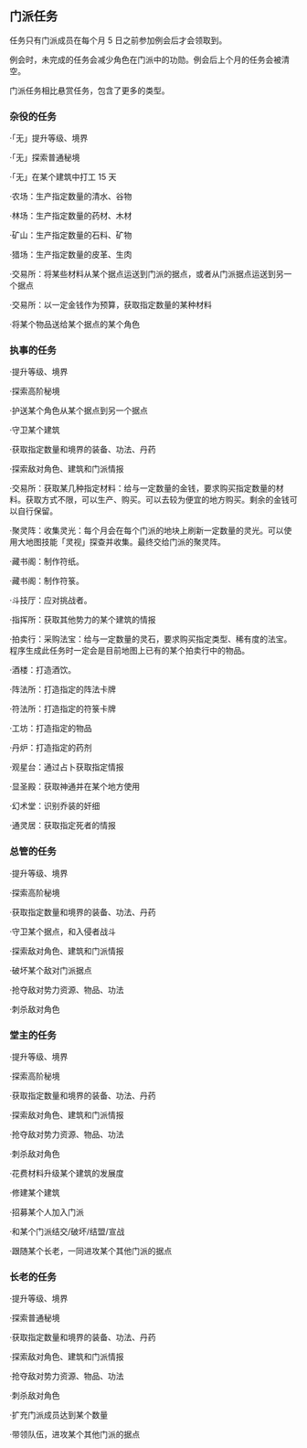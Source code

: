 ## 门派任务

任务只有门派成员在每个月 5 日之前参加例会后才会领取到。

例会时，未完成的任务会减少角色在门派中的功勋。例会后上个月的任务会被清空。

门派任务相比悬赏任务，包含了更多的类型。

### 杂役的任务

·「无」提升等级、境界

·「无」探索普通秘境

·「无」在某个建筑中打工 15 天

·农场：生产指定数量的清水、谷物

·林场：生产指定数量的药材、木材

·矿山：生产指定数量的石料、矿物

·猎场：生产指定数量的皮革、生肉

·交易所：将某些材料从某个据点运送到门派的据点，或者从门派据点运送到另一个据点

·交易所：以一定金钱作为预算，获取指定数量的某种材料

·将某个物品送给某个据点的某个角色

### 执事的任务

·提升等级、境界

·探索高阶秘境

·护送某个角色从某个据点到另一个据点

·守卫某个建筑

·获取指定数量和境界的装备、功法、丹药

·探索敌对角色、建筑和门派情报

·交易所：获取某几种指定材料：给与一定数量的金钱，要求购买指定数量的材料。获取方式不限，可以生产、购买。可以去较为便宜的地方购买。剩余的金钱可以自行保留。

·聚灵阵：收集灵光：每个月会在每个门派的地块上刷新一定数量的灵光。可以使用大地图技能「灵视」探查并收集。最终交给门派的聚灵阵。

·藏书阁：制作符纸。

·藏书阁：制作符箓。

·斗技厅：应对挑战者。

·指挥所：获取其他势力的某个建筑的情报

·拍卖行：采购法宝：给与一定数量的灵石，要求购买指定类型、稀有度的法宝。程序生成此任务时一定会是目前地图上已有的某个拍卖行中的物品。

·酒楼：打造酒饮。

·阵法所：打造指定的阵法卡牌

·符法所：打造指定的符箓卡牌

·工坊：打造指定的物品

·丹炉：打造指定的药剂

·观星台：通过占卜获取指定情报

·显圣殿：获取神通并在某个地方使用

·幻术堂：识别乔装的奸细

·通灵居：获取指定死者的情报

### 总管的任务

·提升等级、境界

·探索高阶秘境

·获取指定数量和境界的装备、功法、丹药

·守卫某个据点，和入侵者战斗

·探索敌对角色、建筑和门派情报

·破坏某个敌对门派据点

·抢夺敌对势力资源、物品、功法

·刺杀敌对角色

### 堂主的任务

·提升等级、境界

·探索高阶秘境

·获取指定数量和境界的装备、功法、丹药

·探索敌对角色、建筑和门派情报

·抢夺敌对势力资源、物品、功法

·刺杀敌对角色

·花费材料升级某个建筑的发展度

·修建某个建筑

·招募某个人加入门派

·和某个门派结交/破坏/结盟/宣战

·跟随某个长老，一同进攻某个其他门派的据点

### 长老的任务

·提升等级、境界

·探索普通秘境

·获取指定数量和境界的装备、功法、丹药

·探索敌对角色、建筑和门派情报

·抢夺敌对势力资源、物品、功法

·刺杀敌对角色

·扩充门派成员达到某个数量

·带领队伍，进攻某个其他门派的据点
